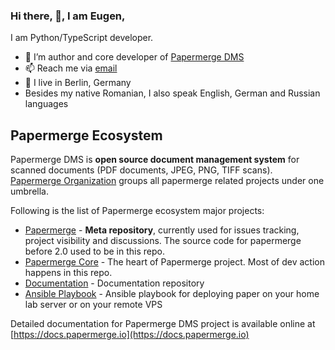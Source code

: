 ### Hi there, 👋, I am Eugen,

I am Python/TypeScript developer.

- 🌱 I’m author and core developer of [Papermerge DMS](https://github.com/ciur/papermerge)
- 📫 Reach me via [email](mailto:eugen@papermerge.com)
- :round_pushpin: I live in Berlin, Germany
- Besides my native Romanian, I also speak English, German and Russian languages

## Papermerge Ecosystem

Papermerge DMS is **open source document management system** for scanned documents (PDF documents,
JPEG, PNG, TIFF scans). [Papermerge Organization](https://github.com/papermerge) groups all
papermerge related projects under one umbrella.

Following is the list of Papermerge ecosystem major projects:


* [Papermerge](https://github.com/ciur/papermerge) - **Meta repository**, currently used for issues tracking, project visibility and discussions. The source code for papermerge before 2.0 used to be in this repo.
* [Papermerge Core](https://github.com/papermerge/papermerge-core) - The heart of Papermerge project. Most of dev action happens in this repo.
* [Documentation](https://github.com/papermerge/documentation) - Documentation repository
* [Ansible Playbook](https://github.com/papermerge/ansible) - Ansible playbook for deploying paper on your home lab server or on your remote VPS

Detailed documentation for Papermerge DMS project is available online at [https://docs.papermerge.io](https://docs.papermerge.io)
